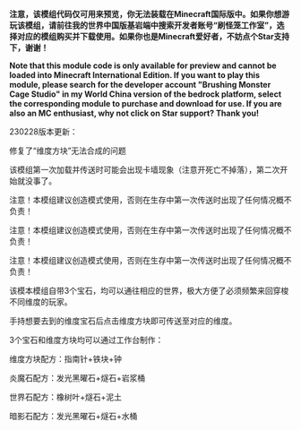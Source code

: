  **注意，该模组代码仅可用来预览，你无法装载在Minecraft国际版中。如果你想游玩该模组，请前往我的世界中国版基岩端中搜索开发者账号“刷怪笼工作室”，选择对应的模组购买并下载使用。如果你也是Minecraft爱好者，不妨点个Star支持下，谢谢！** 

**Note that this module code is only available for preview and cannot be loaded into Minecraft International Edition. If you want to play this module, please search for the developer account "Brushing Monster Cage Studio" in my World China version of the bedrock platform, select the corresponding module to purchase and download for use. If you are also an MC enthusiast, why not click on Star support? Thank you!**

230228版本更新：

修复了“维度方块”无法合成的问题



该模组第一次加载并传送时可能会出现卡墙现象（注意开死亡不掉落），第二次开始就没事了。

注意！本模组建议创造模式使用，否则在生存中第一次传送时出现了任何情况概不负责！

注意！本模组建议创造模式使用，否则在生存中第一次传送时出现了任何情况概不负责！

注意！本模组建议创造模式使用，否则在生存中第一次传送时出现了任何情况概不负责！



该模本模组自带3个宝石，均可以通往相应的世界，极大方便了必须频繁来回穿梭不同维度的玩家。

手持想要去到的维度宝石后点击维度方块即可传送至对应的维度。



3个宝石和维度方块均可以通过工作台制作：

维度方块配方：指南针+铁块+钟

炎魔石配方：发光黑曜石+燧石+岩浆桶

世界石配方：橡树叶+燧石+泥土

暗影石配方：发光黑曜石+燧石+水桶